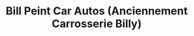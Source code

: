 ---
title: "Bill Peint Car Autos (Anciennement Carrosserie Billy)"
url: /basse-terre/bill-peint-car-autos-anciennement-carrosserie-billy/
shop: Autowerkstatt
---